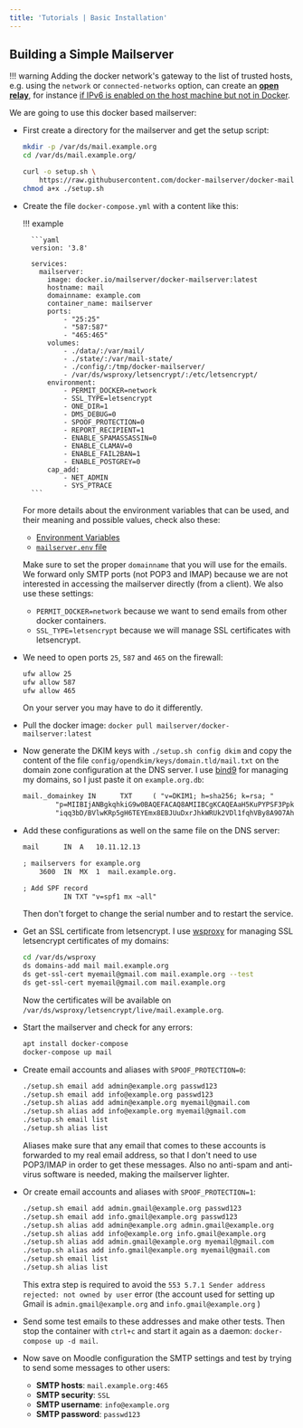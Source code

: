 ```yaml
---
title: 'Tutorials | Basic Installation'
---
```


## Building a Simple Mailserver

!!! warning
    Adding the docker network's gateway to the list of trusted hosts, e.g. using the `network` or `connected-networks` option, can create an [**open relay**](https://en.wikipedia.org/wiki/Open_mail_relay), for instance [if IPv6 is enabled on the host machine but not in Docker][github-issue-1405-comment].

We are going to use this docker based mailserver:

- First create a directory for the mailserver and get the setup script:

    ```sh
    mkdir -p /var/ds/mail.example.org
    cd /var/ds/mail.example.org/

    curl -o setup.sh \
        https://raw.githubusercontent.com/docker-mailserver/docker-mailserver/master/setup.sh
    chmod a+x ./setup.sh
    ```

- Create the file `docker-compose.yml` with a content like this:

    !!! example

        ```yaml
        version: '3.8'

        services:
          mailserver:
            image: docker.io/mailserver/docker-mailserver:latest
            hostname: mail
            domainname: example.com
            container_name: mailserver
            ports:
                - "25:25"
                - "587:587"
                - "465:465"
            volumes:
                - ./data/:/var/mail/
                - ./state/:/var/mail-state/
                - ./config/:/tmp/docker-mailserver/
                - /var/ds/wsproxy/letsencrypt/:/etc/letsencrypt/
            environment:
                - PERMIT_DOCKER=network
                - SSL_TYPE=letsencrypt
                - ONE_DIR=1
                - DMS_DEBUG=0
                - SPOOF_PROTECTION=0
                - REPORT_RECIPIENT=1
                - ENABLE_SPAMASSASSIN=0
                - ENABLE_CLAMAV=0
                - ENABLE_FAIL2BAN=1
                - ENABLE_POSTGREY=0
            cap_add:
                - NET_ADMIN
                - SYS_PTRACE
        ```

    For more details about the environment variables that can be used, and their meaning and possible values, check also these:

    - [Environment Variables][docs-environment]
    - [`mailserver.env` file][github-file-dotenv]

    Make sure to set the proper `domainname` that you will use for the emails. We forward only SMTP ports (not POP3 and IMAP) because we are not interested in accessing the mailserver directly (from a client).  We also use these settings:

    - `PERMIT_DOCKER=network` because we want to send emails from other docker containers.
    - `SSL_TYPE=letsencrypt` because we will manage SSL certificates with letsencrypt.

- We need to open ports `25`, `587` and `465` on the firewall:

    ```sh
    ufw allow 25
    ufw allow 587
    ufw allow 465
    ```

    On your server you may have to do it differently.

- Pull the docker image: `docker pull mailserver/docker-mailserver:latest`

- Now generate the DKIM keys with `./setup.sh config dkim` and copy the content of the file `config/opendkim/keys/domain.tld/mail.txt` on the domain zone configuration at the DNS server. I use [bind9](https://github.com/docker-scripts/bind9) for managing my domains, so I just paste it on `example.org.db`:

    ```txt
    mail._domainkey IN      TXT     ( "v=DKIM1; h=sha256; k=rsa; "
            "p=MIIBIjANBgkqhkiG9w0BAQEFACAQ8AMIIBCgKCAQEAaH5KuPYPSF3Ppkt466BDMAFGOA4mgqn4oPjZ5BbFlYA9l5jU3bgzRj3l6/Q1n5a9lQs5fNZ7A/HtY0aMvs3nGE4oi+LTejt1jblMhV/OfJyRCunQBIGp0s8G9kIUBzyKJpDayk2+KJSJt/lxL9Iiy0DE5hIv62ZPP6AaTdHBAsJosLFeAzuLFHQ6USyQRojefqFQtgYqWQ2JiZQ3"
            "iqq3bD/BVlwKRp5gH6TEYEmx8EBJUuDxrJhkWRUk2VDl1fqhVBy8A9O7Ah+85nMrlOHIFsTaYo9o6+cDJ6t1i6G1gu+bZD0d3/3bqGLPBQV9LyEL1Rona5V7TJBGg099NQkTz1IwIDAQAB" )  ; ----- DKIM key mail for example.org
    ```

- Add these configurations as well on the same file on the DNS server:

    ```txt
    mail      IN  A   10.11.12.13

    ; mailservers for example.org
        3600  IN  MX  1  mail.example.org.

    ; Add SPF record
              IN TXT "v=spf1 mx ~all"
    ```

    Then don't forget to change the serial number and to restart the service.

- Get an SSL certificate from letsencrypt. I use [wsproxy](https://gitlab.com/docker-scripts/wsproxy) for managing SSL letsencrypt certificates of my domains:

    ```sh
    cd /var/ds/wsproxy
    ds domains-add mail mail.example.org
    ds get-ssl-cert myemail@gmail.com mail.example.org --test
    ds get-ssl-cert myemail@gmail.com mail.example.org
    ```

    Now the certificates will be available on `/var/ds/wsproxy/letsencrypt/live/mail.example.org`.

- Start the mailserver and check for any errors:

    ```sh
    apt install docker-compose
    docker-compose up mail
    ```

- Create email accounts and aliases with `SPOOF_PROTECTION=0`:

    ```sh
    ./setup.sh email add admin@example.org passwd123
    ./setup.sh email add info@example.org passwd123
    ./setup.sh alias add admin@example.org myemail@gmail.com
    ./setup.sh alias add info@example.org myemail@gmail.com
    ./setup.sh email list
    ./setup.sh alias list
    ```

    Aliases make sure that any email that comes to these accounts is forwarded to my real email address, so that I don't need to use POP3/IMAP in order to get these messages. Also no anti-spam and anti-virus software is needed, making the mailserver lighter.

- Or create email accounts and aliases with `SPOOF_PROTECTION=1`:

    ```sh
    ./setup.sh email add admin.gmail@example.org passwd123
    ./setup.sh email add info.gmail@example.org passwd123
    ./setup.sh alias add admin@example.org admin.gmail@example.org
    ./setup.sh alias add info@example.org info.gmail@example.org
    ./setup.sh alias add admin.gmail@example.org myemail@gmail.com
    ./setup.sh alias add info.gmail@example.org myemail@gmail.com
    ./setup.sh email list
    ./setup.sh alias list
    ```

    This extra step is required to avoid the `553 5.7.1 Sender address rejected: not owned by user` error (the account used for setting up Gmail is `admin.gmail@example.org` and `info.gmail@example.org` )

- Send some test emails to these addresses and make other tests. Then stop the container with `ctrl+c` and start it again as a daemon: `docker-compose up -d mail`.

- Now save on Moodle configuration the SMTP settings and test by trying to send some messages to other users:

    - **SMTP hosts**: `mail.example.org:465`
    - **SMTP security**: `SSL`
    - **SMTP username**: `info@example.org`
    - **SMTP password**: `passwd123`

[docs-environment]: ../../config/environment.md
[github-file-dotenv]: https://github.com/docker-mailserver/docker-mailserver/blob/master/mailserver.env
[github-issue-1405-comment]: https://github.com/docker-mailserver/docker-mailserver/issues/1405#issuecomment-590106498
